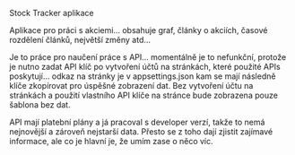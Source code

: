 Stock Tracker aplikace

Aplikace pro práci s akciemi... obsahuje graf, články o akciích, časové rozdělení článků, největší změny atd...

Je to práce pro naučení práce s API... momentálně je to nefunkční, protože je nutno zadat API klíč po vytvoření účtů na stránkách, které použité APIs poskytují... odkaz na stránky je v appsettings.json kam se mají následně klíče zkopírovat pro úspěšné zobrazení dat. Bez vytvoření účtu na stránkách a použití vlastního API klíče na stránce bude zobrazena pouze šablona bez dat.

API mají platební plány a já pracoval s developer verzí, takže to nemá nejnovější a zároveň nejstarší data. Přesto se z toho dají zjistit zajímavé informace, ale co je hlavní je, že umím zase o něco víc.
